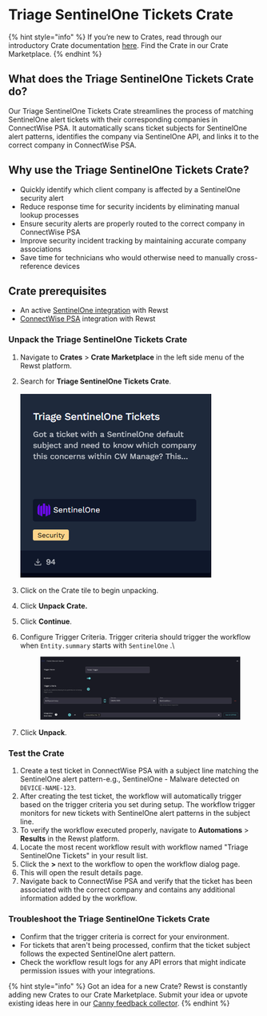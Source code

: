 # Triage SentinelOne Tickets Crate

{% hint style="info" %}
If you’re new to Crates, read through our introductory Crate documentation [here](https://docs.rewst.help/prebuilt-automations/crates). Find the Crate in our Crate Marketplace.
{% endhint %}

## What does the Triage SentinelOne Tickets Crate do?

Our Triage SentinelOne Tickets Crate streamlines the process of matching SentinelOne alert tickets with their corresponding companies in ConnectWise PSA. It automatically scans ticket subjects for SentinelOne alert patterns, identifies the company via SentinelOne API, and links it to the correct company in ConnectWise PSA.

## Why use the Triage SentinelOne Tickets Crate?

* Quickly identify which client company is affected by a SentinelOne security alert
* Reduce response time for security incidents by eliminating manual lookup processes
* Ensure security alerts are properly routed to the correct company in ConnectWise PSA
* Improve security incident tracking by maintaining accurate company associations
* Save time for technicians who would otherwise need to manually cross-reference devices

## Crate prerequisites

* An active [SentinelOne integration](../../configuration/integrations/integration-guides/sentinelone-integration-setup.md) with Rewst
* [ConnectWise PSA](../../configuration/integrations/integration-guides/connectwise-integration-setup.md) integration with Rewst

### Unpack the Triage SentinelOne Tickets Crate

1. Navigate to **Crates** > **Crate Marketplace** in the left side menu of the Rewst platform.
2. Search for **Triage SentinelOne Tickets Crate**.\
   \
   ![](<../../../.gitbook/assets/image (177).png>)
3. Click on the Crate tile to begin unpacking.
4. Click **Unpack Crate.**
5. Click **Continue**.
6.  Configure Trigger Criteria. Trigger criteria should trigger the workflow when `Entity.summary` starts with `SentinelOne` .\


    <figure><img src="../../../.gitbook/assets/CleanShot 2025-03-05 at 22.37.01@2x.png" alt=""><figcaption></figcaption></figure>
7. Click **Unpack**.

### Test the Crate

1. Create a test ticket in ConnectWise PSA with a subject line matching the SentinelOne alert pattern-e.g., SentinelOne - Malware detected on `DEVICE-NAME-123`.
2. After creating the test ticket, the workflow will automatically trigger based on the trigger criteria you set during setup. The workflow trigger monitors for new tickets with SentinelOne alert patterns in the subject line.
3. To verify the workflow executed properly, navigate to **Automations** > **Results** in the Rewst platform.
4. Locate the most recent workflow result with workflow named "Triage SentinelOne Tickets" in your result list.
5. Click the **>** next to the workflow to open the workflow dialog page.
6. This will open the result details page.
7. Navigate back to ConnectWise PSA and verify that the ticket has been associated with the correct company and contains any additional information added by the workflow.

### Troubleshoot the Triage SentinelOne Tickets Crate

* Confirm that the trigger criteria is correct for your environment.
* For tickets that aren't being processed, confirm that the ticket subject follows the expected SentinelOne alert pattern.
* Check the workflow result logs for any API errors that might indicate permission issues with your integrations.

{% hint style="info" %}
Got an idea for a new Crate? Rewst is constantly adding new Crates to our Crate Marketplace. Submit your idea or upvote existing ideas here in our [Canny feedback collector](https://rewst.canny.io/crates).
{% endhint %}
